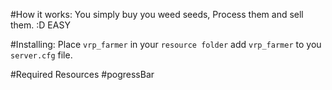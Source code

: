#How it works:
You simply buy you weed seeds, Process them and sell them. :D EASY

#Installing:
Place ``vrp_farmer`` in your ``resource folder``
add ``vrp_farmer`` to you ``server.cfg`` file.

#Required Resources
#pogressBar 